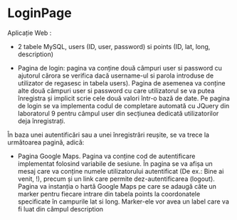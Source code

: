 # LoginPage

Aplicație Web :

- 2 tabele MySQL, users (ID, user, password) si points (ID, lat, long, description)

- Pagina de login: pagina va conține două câmpuri user si password cu ajutorul cărora se verifica dacă username-ul si parola introduse de utilizator de regasesc in tabela users). Pagina de asemenea va conține alte două câmpuri user si password cu care utilizatorul se va putea înregistra și implicit scrie cele două valori într-o bază de date. Pe pagina de login se va implementa codul de completare automată cu JQuery din laboratorul 9 pentru câmpul user din secțiunea dedicată utilizatorilor deja înregistrați.

În baza unei autentificări sau a unei înregistrări reușite, se va trece la următoarea pagină, adică: 

- Pagina Google Maps. Pagina va conține cod de autentificare implementat folosind variabile de sesiune. În pagina se va afișa un mesaj care va conține numele utilizatorului autentificat (De ex.: Bine ai venit, <nume utilizator>!), precum și un link care permite dez-autentificarea (logout). Pagina va instanția o hartă Google Maps pe care se adaugă câte un marker pentru fiecare intrare din tabela points la coordonatele specificate în campurile lat si long. Marker-ele vor avea un label care va fi luat din câmpul description
